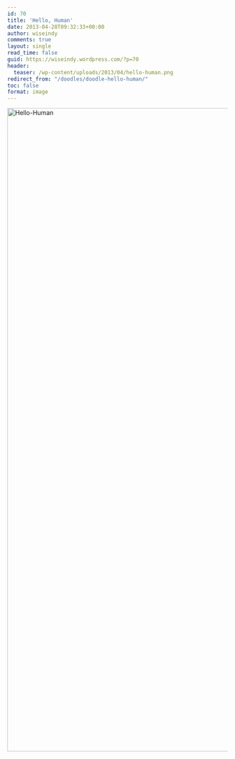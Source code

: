 ```yaml
---
id: 70
title: 'Hello, Human'
date: 2013-04-28T09:32:33+00:00
author: wiseindy
comments: true
layout: single
read_time: false
guid: https://wiseindy.wordpress.com/?p=70
header:
  teaser: /wp-content/uploads/2013/04/hello-human.png
redirect_from: "/doodles/doodle-hello-human/"
toc: false
format: image
---
```

<img class="alignnone size-full wp-image-72" alt="Hello-Human" src="https://wiseindy.com/wp-content/uploads/2013/04/hello-human.png" width="960" height="1469" />